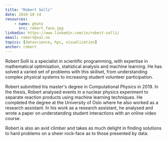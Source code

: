 ```yaml
---
title: "Robert Solli"
date: 2019-10-14
resources:
    - name: photo
      src: robert_face.jpg
linkedin: https://www.linkedin.com/in/robert-solli/
email: robert@xal.no
topics: [datascience, hpc, visualization]
anchor: robert
---
```

Robert Solli is a specialist in scientific programming, with expertise in mathematical optimisation,
statistical analysis and machine learning. He has solved a varied set of problems with this skillset, from 
understanding complex physical systems to increasing student volunteer participation.
<!--more-->
Robert submitted his master's degree in Computational Physics in 2019. In the thesis, Robert analysed 
events in a nuclear physics experiment to separate reaction products using machine learning 
techniques. He completed the degree at the University of Oslo where he also worked as a research assistant. 
In his work as a research assistant, he analysed and wrote a paper on understanding student interactions with 
an online video course. 

Robert is also an avid climber and takes as much delight in finding solutions to hard problems on a sheer 
rock-face as to those presented by data.
